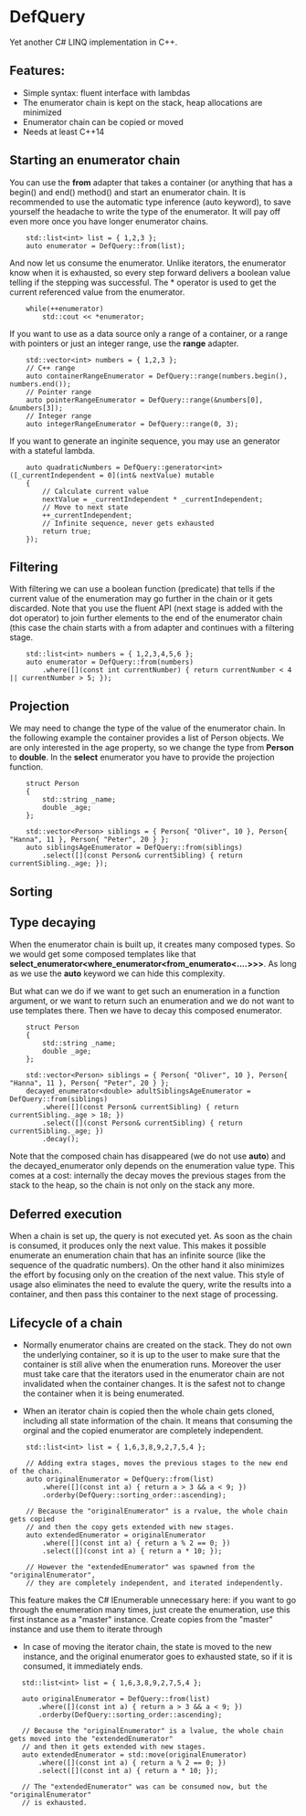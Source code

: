 # DefQuery
Yet another C# LINQ implementation in C++.

## Features:
* Simple syntax: fluent interface with lambdas
* The enumerator chain is kept on the stack, heap allocations are minimized
* Enumerator chain can be copied or moved
* Needs at least C++14

## Starting an enumerator chain
You can use the **from** adapter that takes a container (or anything that has a begin() and end() method() and start an enumerator chain. It is recommended to use the automatic type inference (auto keyword), to save yourself the headache to write the type of the enumerator. It will pay off even more once you have longer enumerator chains.
```
    std::list<int> list = { 1,2,3 };
	auto enumerator = DefQuery::from(list);
```
And now let us consume the enumerator. Unlike iterators, the enumerator know when it is exhausted, so every step forward delivers a boolean value telling if the stepping was successful. The * operator is used to get the current referenced value from the enumerator. 
```
    while(++enumerator)
        std::cout << *enumerator;
```
If you want to use as a data source only a range of a container, or a range with pointers or just an integer range, use the **range** adapter.
```
	std::vector<int> numbers = { 1,2,3 };
    // C++ range
	auto containerRangeEnumerator = DefQuery::range(numbers.begin(), numbers.end());
	// Pointer range
	auto pointerRangeEnumerator = DefQuery::range(&numbers[0], &numbers[3]);
	// Integer range
	auto integerRangeEnumerator = DefQuery::range(0, 3);
```
If you want to generate an inginite sequence, you may use an generator with a stateful lambda.
```
	auto quadraticNumbers = DefQuery::generator<int>([_currentIndependent = 0](int& nextValue) mutable
	{
		// Calculate current value
		nextValue = _currentIndependent * _currentIndependent;
		// Move to next state
		++_currentIndependent;
		// Infinite sequence, never gets exhausted
		return true;
	});
```
## Filtering
With filtering we can use a boolean function (predicate) that tells if the current value of the enumeration may go further in the chain or it gets discarded. Note that you use the fluent API (next stage is added with the dot operator) to join further elements to the end of the enumerator chain (this case the chain starts with a from adapter and continues with a filtering stage.
```
	std::list<int> numbers = { 1,2,3,4,5,6 };
	auto enumerator = DefQuery::from(numbers)
		.where([](const int currentNumber) { return currentNumber < 4 || currentNumber > 5; });
```
## Projection
We may need to change the type of the value of the enumerator chain. In the following example the container provides a list of Person objects. We are only interested in the age property, so we change the type from **Person** to **double**. In the **select** enumerator you have to provide the projection function. 
```
	struct Person
	{
		std::string _name;
		double _age;
	};

	std::vector<Person> siblings = { Person{ "Oliver", 10 }, Person{ "Hanna", 11 }, Person{ "Peter", 20 } };
	auto siblingsAgeEnumerator = DefQuery::from(siblings)
		.select([](const Person& currentSibling) { return currentSibling._age; });
```
## Sorting

## Type decaying
When the enumerator chain is built up, it creates many composed types. So we would get some composed templates like that **select_enumerator<where_enumerator<from_enumerato<....>>>**. As long as we use the **auto** keyword we can hide this complexity.

But what can we do if we want to get such an enumeration in a function argument, or we want to return such an enumeration and we do not want to use templates there. Then we have to decay this composed enumerator.

```
	struct Person
	{
		std::string _name;
		double _age;
	};

	std::vector<Person> siblings = { Person{ "Oliver", 10 }, Person{ "Hanna", 11 }, Person{ "Peter", 20 } };
	decayed_enumerator<double> adultSiblingsAgeEnumerator = DefQuery::from(siblings)
		.where([](const Person& currentSibling) { return currentSibling._age > 18; })
		.select([](const Person& currentSibling) { return currentSibling._age; })
		.decay();
```
Note that the composed chain has disappeared (we do not use **auto**) and the decayed_enumerator only depends on the enumeration value type. This comes at a cost: internally the decay moves the previous stages from the stack to the heap, so the chain is not only on the stack any more.

## Deferred execution
When a chain is set up, the query is not executed yet. As soon as the chain is consumed, it produces only the next value. This makes it possible enumerate an enumeration chain that has an infinite source (like the sequence of the quadratic numbers). On the other hand it also minimizes the effort by focusing only on the creation of the next value.
This style of usage also eliminates the need to evalute the query, write the results into a container, and then pass this container to the next stage of processing.

## Lifecycle of a chain

* Normally enumerator chains are created on the stack. They do not own the underlying container, so it is up to the user to make sure that the container is still alive when the enumeration runs. Moreover the user must take care that the iterators used in the enumerator chain are not invalidated when the container changes. It is the safest not to change the container when it is being enumerated.

* When an iterator chain is copied then the whole chain gets cloned, including all state information of the chain. It means that consuming the orginal and the copied enumerator are completely independent.
```
	std::list<int> list = { 1,6,3,8,9,2,7,5,4 };

    // Adding extra stages, moves the previous stages to the new end of the chain.
	auto originalEnumerator = DefQuery::from(list)
		.where([](const int a) { return a > 3 && a < 9; })
		.orderby(DefQuery::sorting_order::ascending);

    // Because the "originalEnumerator" is a rvalue, the whole chain gets copied 
    // and then the copy gets extended with new stages.
	auto extendedEnumerator = originalEnumerator
		.where([](const int a) { return a % 2 == 0; })
		.select([](const int a) { return a * 10; });

    // However the "extendedEnumerator" was spawned from the "originalEnumerator",
    // they are completely independent, and iterated independently.
```
This feature makes the C# IEnumerable unnecessary here: if you want to go through the enumeration many times, just create the enumeration, use this first instance as a "master" instance. Create copies from the "master" instance and use them to iterate through

 * In case of moving the iterator chain, the state is moved to the new instance, and the original enumerator goes to exhausted state, so if it is consumed, it immediately ends. 
 ```
	std::list<int> list = { 1,6,3,8,9,2,7,5,4 };

	auto originalEnumerator = DefQuery::from(list)
		.where([](const int a) { return a > 3 && a < 9; })
		.orderby(DefQuery::sorting_order::ascending);

    // Because the "originalEnumerator" is a lvalue, the whole chain gets moved into the "extendedEnumerator"
    // and then it gets extended with new stages.
	auto extendedEnumerator = std::move(originalEnumerator)
		.where([](const int a) { return a % 2 == 0; })
		.select([](const int a) { return a * 10; });

    // The "extendedEnumerator" was can be consumed now, but the "originalEnumerator"
    // is exhausted.
```
